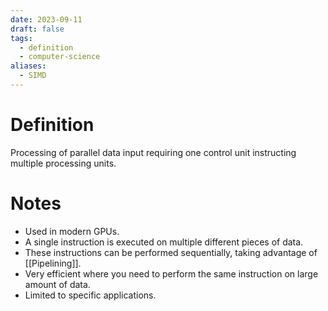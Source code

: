 ```yaml
---
date: 2023-09-11
draft: false
tags:
  - definition
  - computer-science
aliases:
  - SIMD
---
```

# Definition

Processing of parallel data input requiring one control unit instructing multiple processing units.

# Notes

- Used in modern GPUs.
- A single instruction is executed on multiple different pieces of data.
- These instructions can be performed sequentially, taking advantage of [[Pipelining]].
- Very efficient where you need to perform the same instruction on large amount of data.
- Limited to specific applications.